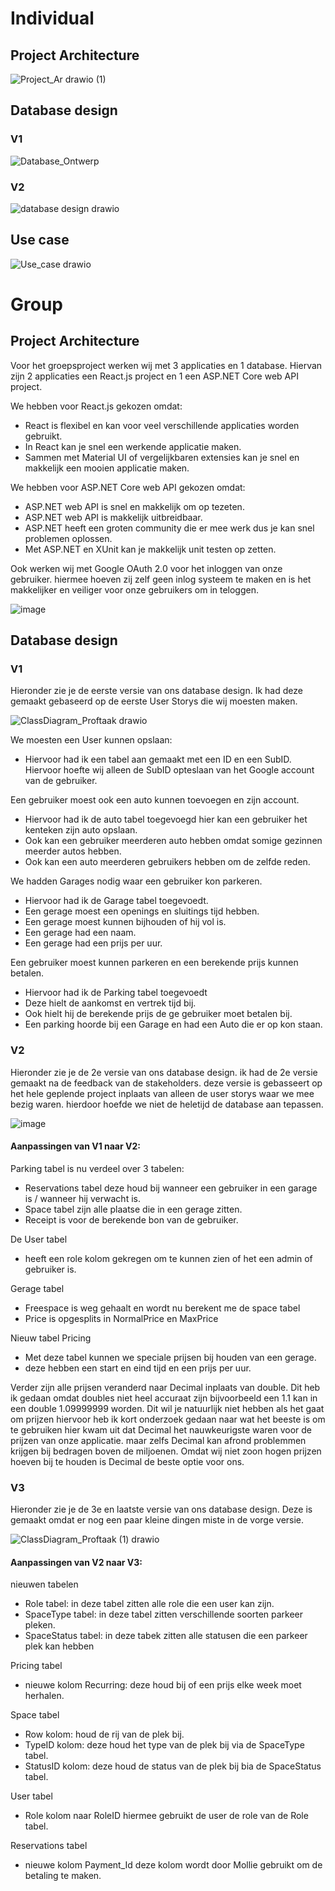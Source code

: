 # Individual

## Project Architecture
![Project_Ar drawio (1)](https://user-images.githubusercontent.com/39116329/212539524-0ba0375f-422c-4334-847f-0a975ed85a9d.png)


## Database design
### V1
![Database_Ontwerp](https://user-images.githubusercontent.com/39116329/201663979-c2f817f6-7d04-468c-9bfb-8bc1eed8cdc3.png)

### V2
![database design drawio](https://user-images.githubusercontent.com/39116329/212539307-e3d0b4d7-e5da-4891-b129-ff14636b41a1.png)


## Use case
![Use_case drawio](https://user-images.githubusercontent.com/39116329/203010235-20f8795d-c0d9-42a8-9363-4030c5d06be6.png)

# Group

## Project Architecture

Voor het groepsproject werken wij met 3 applicaties en 1 database. Hiervan zijn 2 applicaties een React.js project en 1 een ASP.NET Core web API project. 

We hebben voor React.js gekozen omdat:
- React is flexibel en kan voor veel verschillende applicaties worden gebruikt.
- In React kan je snel een werkende applicatie maken.
- Sammen met Material UI of vergelijkbaren extensies kan je snel en makkelijk een mooien applicatie maken.

We hebben voor ASP.NET Core web API gekozen omdat:
- ASP.NET web API is snel en makkelijk om op tezeten.
- ASP.NET web API is makkelijk uitbreidbaar.
- ASP.NET heeft een groten community die er mee werk dus je kan snel problemen oplossen.
- Met ASP.NET en XUnit kan je makkelijk unit testen op zetten.

Ook werken wij met Google OAuth 2.0 voor het inloggen van onze gebruiker. hiermee hoeven zij zelf geen inlog systeem te maken en is het makkelijker en veiliger voor onze gebruikers om in teloggen.

![image](https://user-images.githubusercontent.com/39116329/210232487-2b62aa64-be0b-4848-bae8-af9d132ed847.png)

## Database design
### V1

Hieronder zie je de eerste versie van ons database design. Ik had deze gemaakt gebaseerd op de eerste User Storys die wij moesten maken.

![ClassDiagram_Proftaak drawio](https://user-images.githubusercontent.com/39116329/212298669-7ae51f74-277f-494c-bbf9-458d526a57c3.png)

We moesten een User kunnen opslaan:
- Hiervoor had ik een tabel aan gemaakt met een ID en een SubID. Hiervoor hoefte wij alleen de SubID opteslaan van het Google account van de gebruiker.

Een gebruiker moest ook een auto kunnen toevoegen en zijn account.
- Hiervoor had ik de auto tabel toegevoegd hier kan een gebruiker het kenteken zijn auto opslaan.
- Ook kan een gebruiker meerderen auto hebben omdat somige gezinnen meerder autos hebben.
- Ook kan een auto meerderen gebruikers hebben om de zelfde reden.

We hadden Garages nodig waar een gebruiker kon parkeren.
- Hiervoor had ik de Garage tabel toegevoedt.
- Een gerage moest een openings en sluitings tijd hebben.
- Een gerage moest kunnen bijhouden of hij vol is.
- Een gerage had een naam.
- Een gerage had een prijs per uur.

Een gebruiker moest kunnen parkeren en een berekende prijs kunnen betalen.
- Hiervoor had ik de Parking tabel toegevoedt
- Deze hielt de aankomst en vertrek tijd bij.
- Ook hielt hij de berekende prijs de ge gebruiker moet betalen bij.
- Een parking hoorde bij een Garage en had een Auto die er op kon staan.

### V2

Hieronder zie je de 2e versie van ons database design. ik had de 2e versie gemaakt na de feedback van de stakeholders. deze versie is gebasseert op het hele geplende project inplaats van alleen de user storys waar we mee bezig waren. hierdoor hoefde we niet de heletijd de database aan tepassen.

![image](https://user-images.githubusercontent.com/39116329/202904190-f3a9cce1-eede-49f4-b2d8-78f2c61ff508.png)

#### Aanpassingen van V1 naar V2:

Parking tabel is nu verdeel over 3 tabelen:
- Reservations tabel deze houd bij wanneer een gebruiker in een garage is / wanneer hij verwacht is.
- Space tabel zijn alle plaatse die in een gerage zitten.
- Receipt is voor de berekende bon van de gebruiker.

De User tabel
- heeft een role kolom gekregen om te kunnen zien of het een admin of gebruiker is.

Gerage tabel
- Freespace is weg gehaalt en wordt nu berekent me de space tabel
- Price is opgesplits in NormalPrice en MaxPrice

Nieuw tabel Pricing
- Met deze tabel kunnen we speciale prijsen bij houden van een gerage.
- deze hebben een start en eind tijd en een prijs per uur.

Verder zijn alle prijsen veranderd naar Decimal inplaats van double. Dit heb ik gedaan omdat doubles niet heel accuraat zijn bijvoorbeeld een 1.1 kan in een double 1.09999999 worden. Dit wil je natuurlijk niet hebben als het gaat om prijzen hiervoor heb ik kort onderzoek gedaan naar wat het beeste is om te gebruiken hier kwam uit dat Decimal het nauwkeurigste waren voor de prijzen van onze applicatie. maar zelfs Decimal kan afrond problemmen krijgen bij bedragen boven de miljoenen. Omdat wij niet zoon hogen prijzen hoeven bij te houden is Decimal de beste optie voor ons.

### V3

Hieronder zie je de 3e en laatste versie van ons database design. Deze is gemaakt omdat er nog een paar kleine dingen miste in de vorge versie.

![ClassDiagram_Proftaak (1) drawio](https://user-images.githubusercontent.com/39116329/212302957-7e065f73-15ea-4b70-8bfa-a67bd63ec165.png)

#### Aanpassingen van V2 naar V3:

nieuwen tabelen
- Role tabel: in deze tabel zitten alle role die een user kan zijn.
- SpaceType tabel: in deze tabel zitten verschillende soorten parkeer pleken.
- SpaceStatus tabel: in deze tabek zitten alle statusen die een parkeer plek kan hebben

Pricing tabel
- nieuwe kolom Recurring: deze houd bij of een prijs elke week moet herhalen.

Space tabel
- Row kolom: houd de rij van de plek bij.
- TypeID kolom: deze houd het type van de plek bij via de SpaceType tabel.
- StatusID kolom: deze houd de status van de plek bij bia de SpaceStatus tabel.

User tabel
- Role kolom naar RoleID hiermee gebruikt de user de role van de Role tabel.

Reservations tabel
- nieuwe kolom Payment_Id deze kolom wordt door Mollie gebruikt om de betaling te maken.

